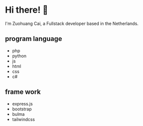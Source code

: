 # Hi there! 👋

I'm Zuohuang Cai, a Fullstack developer based in the Netherlands. 

## program language
- php
- python
- js
- html
- css
- c#
## frame work
- express.js
- bootstrap
- bulma
- tailwindcss
